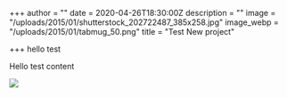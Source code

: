+++
author = ""
date = 2020-04-26T18:30:00Z
description = ""
image = "/uploads/2015/01/shutterstock_202722487_385x258.jpg"
image_webp = "/uploads/2015/01/tabmug_50.png"
title = "Test New project"

+++
hello test

Hello test content

![](/uploads/2016/11/03_385x258.jpg)